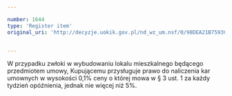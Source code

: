 ```yaml
---

number: 1644
type: 'Register item'
original_uri: 'http://decyzje.uokik.gov.pl/nd_wz_um.nsf/0/98DEA21B7593C958C12575E6002BA9E2?OpenDocument'


---
```


W przypadku zwłoki w wybudowaniu lokalu mieszkalnego będącego przedmiotem umowy, Kupującemu przysługuje prawo do naliczenia kar umownych w wysokości 0,1% ceny o której mowa w § 3 ust. 1 za każdy tydzień opóźnienia, jednak nie więcej niż 5%.
